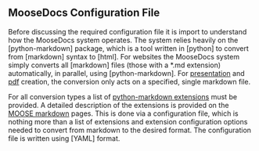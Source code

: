 ## MooseDocs Configuration File
Before discussing the required configuration file it is import to understand how the MooseDocs
system operates. The system relies heavily on the [python-markdown] package, which is a tool written
in [python] to convert from [markdown] syntax to [html]. For websites the MooseDocs system simply
converts all [markdown] files (those with a *.md extension) automatically, in parallel, using
[python-markdown]. For [presentation](moose_docs/presentation.md) and [pdf](moose_docs/pdf.md)
creation, the conversion only acts on a specified, single markdown file.

For all conversion types a list of [python-markdown
extensions](https://pythonhosted.org/Markdown/extensions/index.html) must be provided. A detailed
description of the extensions is provided on the [MOOSE
markdown](moose_docs/moose_markdown/index.md) pages. This is done via a configuration file, which is
nothing more than a list of extensions and extension configuration options needed to convert from
markdown to the desired format. The configuration file is written using [YAML] format.
